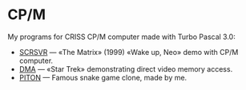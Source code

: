 # CP/M
My programs for CRISS CP/M computer made with Turbo Pascal 3.0:

- [SCRSVR](https://github.com/teterkin/cp-m/tree/main/SCRSVR) — «The Matrix» (1999) «Wake up, Neo» demo with CP/M computer.
- [DMA](https://github.com/teterkin/cp-m/tree/main/DMA) — «Star Trek» demonstrating direct video memory access.
- [PITON](https://github.com/teterkin/cp-m/tree/main/PITON) — Famous snake game clone, made by me.
